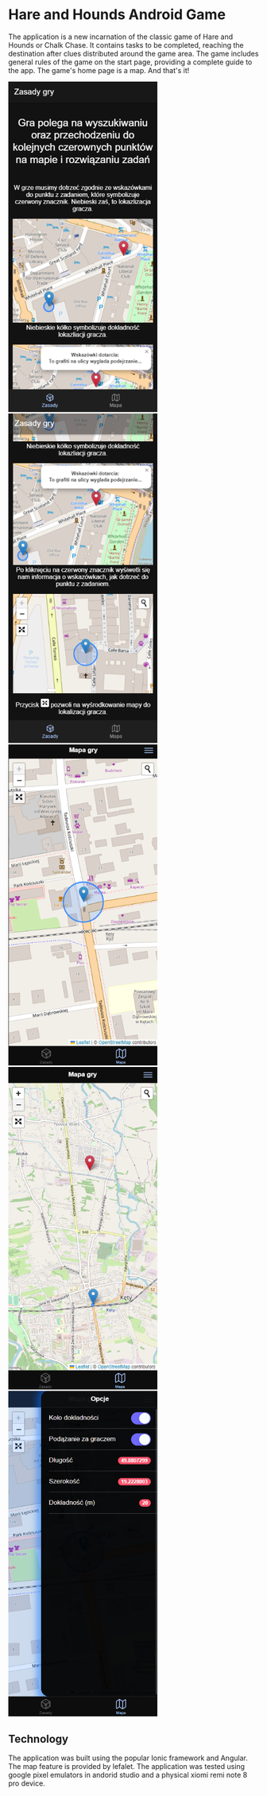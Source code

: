 # Hare and Hounds Android Game

The application is a new incarnation of the classic game of Hare and Hounds or Chalk Chase. It contains tasks to be completed, reaching the destination after clues distributed around the game area. The game includes general rules of the game on the start page, providing a complete guide to the app. The game's home page is a map. And that's it!

<img src="img/1.png" alt="drawing" width="300"/>
<img src="img/2.png" alt="drawing" width="300"/>
<img src="img/3.png" alt="drawing" width="300"/>
<img src="img/4.png" alt="drawing" width="300"/>
<img src="img/5.png" alt="drawing" width="300"/>

## Technology
The application was built using the popular Ionic framework and Angular. The map feature is provided by lefalet. The application was tested using google pixel emulators in andorid studio and a physical xiomi remi note 8 pro device.
